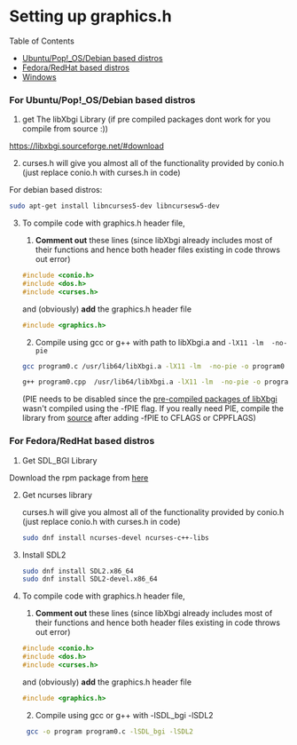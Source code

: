 # Setting up graphics.h 

Table of Contents

* [Ubuntu/Pop!_OS/Debian based distros](#for-ubuntupop_osdebian-based-distros)
* [Fedora/RedHat based distros](#for-fedoraredhat-based-distros)
* [Windows](https://github.com/ullaskunder3/Solution-to-graphics.h#general-info)

### For Ubuntu/Pop!_OS/Debian based distros

1. get The libXbgi Library (if pre compiled packages dont work for you compile from source :))

https://libxbgi.sourceforge.net/#download

2. curses.h will give you almost all of the functionality provided by conio.h (just replace conio.h with curses.h in code)

For debian based distros:

```bash
sudo apt-get install libncurses5-dev libncursesw5-dev
```

3. To compile code with graphics.h header file, 

    1. **Comment out** these lines (since libXbgi already includes most of their functions and hence both header files existing in code throws out error)
    
    ```c
    #include <conio.h>
    #include <dos.h>
    #include <curses.h>
    ```

    and (obviously) **add** the graphics.h header file

    ```c
    #include <graphics.h>     
    ```

   2. Compile using gcc or g++ with path to libXbgi.a and `-lX11 -lm  -no-pie`
  
   
    
    ```bash
    gcc program0.c /usr/lib64/libXbgi.a -lX11 -lm  -no-pie -o program0
    ```
    
    ```bash
    g++ program0.cpp  /usr/lib64/libXbgi.a -lX11 -lm  -no-pie -o program0
    ```
    
    (PIE needs to be disabled since the [pre-compiled packages of libXbgi](https://libxbgi.sourceforge.net/#download) wasn't compiled using the -fPIE flag. If you really need PIE, compile the library from [source](https://sourceforge.net/projects/libxbgi/files/xbgi-365.tar.gz) after adding -fPIE  to CFLAGS or CPPFLAGS)

### For Fedora/RedHat based distros

1. Get SDL_BGI Library 

Download the rpm package from [here](https://sdl-bgi.sourceforge.io/#:~:text=compiled%20with%20SDL_bgi.-,Download,-The%20current%20release)

2. Get ncurses library

    curses.h will give you almost all of the functionality provided by conio.h (just replace conio.h with curses.h in code)

    ```bash
    sudo dnf install ncurses-devel ncurses-c++-libs
    ```

3. Install SDL2

    ```bash
    sudo dnf install SDL2.x86_64
    sudo dnf install SDL2-devel.x86_64
    ```
4. To compile code with graphics.h header file, 

    1. **Comment out** these lines (since libXbgi already includes most of their functions and hence both header files existing in code throws out error)
    
    ```c
    #include <conio.h>
    #include <dos.h>
    #include <curses.h>
    ```

    and (obviously) **add** the graphics.h header file

    ```c
    #include <graphics.h>     
    ```

    2. Compile using gcc or g++ with -lSDL_bgi -lSDL2
      
     ```bash
      gcc -o program program0.c -lSDL_bgi -lSDL2
      ```

